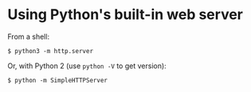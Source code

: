 # Using Python's built-in web server

From a shell:

```
$ python3 -m http.server
```

Or, with Python 2 (use `python -V` to get version):

```
$ python -m SimpleHTTPServer
```
